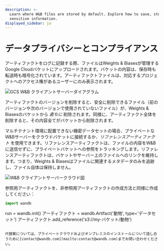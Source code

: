```yaml
---
description: >-
  Learn where W&B files are stored by default. Explore how to save, store
  sensitive information.
displayed_sidebar: ja
---
```


# データプライバシーとコンプライアンス

<head>
    <title>アーティファクトのデータプライバシーとコンプライアンス</title>
</head>
アーティファクトをログに記録する際、ファイルはWeights & Biasesが管理するGoogle Cloudバケットにアップロードされます。バケットの内容は、保存時も転送時も暗号化されています。アーティファクトファイルは、対応するプロジェクトへのアクセス権があるユーザーにのみ表示されます。

![GCS W&B クライアントサーバーダイアグラム](/images/artifacts/data_and_privacy_compliance_1.png)

アーティファクトのバージョンを削除すると、安全に削除できるファイル（前のバージョンや次のバージョンで使用されていないファイル）が、Weights & Biasesのバケットから _直ちに_ 削除されます。同様に、アーティファクト全体を削除すると、その内容全てがバケットから削除されます。

マルチテナント環境に配置できない機密データセットの場合、プライベートなW&Bサーバーをクラウドバケットに接続するか、_リファレンスアーティファクト_ を使用できます。リファレンスアーティファクトは、ファイルの内容をW&Bに送信せずに、プライベートバケットへの参照をトラッキングします。リファレンスアーティファクトは、バケットやサーバー上のファイルへのリンクを維持します。つまり、Weights & Biasesはファイルに関連するメタデータのみを追跡し、ファイル自体は保持しません。

![W&B クライアントサーバークラウド図](/images/artifacts/data_and_privacy_compliance_2.png)

参照用アーティファクトを、非参照用アーティファクトの作成方法と同様に作成してください：

```python
import wandb
```
run = wandb.init()
アーティファクト = wandb.Artifact('動物', type='データセット')
アーティファクト.add_reference('s3://my-バケット/動物')
```

代替案については、プライベートクラウドおよびオンプレミスのインストールについて話し合うために[contact@wandb.com](mailto:contact@wandb.com)までお問い合わせください。